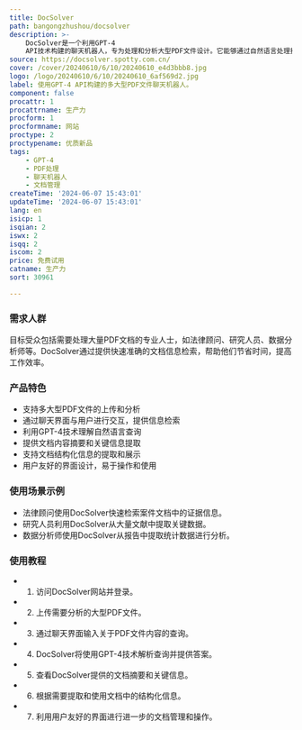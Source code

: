 ```yaml
---
title: DocSolver
path: bangongzhushou/docsolver
description: >-
    DocSolver是一个利用GPT-4
    API技术构建的聊天机器人，专为处理和分析大型PDF文件设计。它能够通过自然语言处理技术，理解和回应用户关于PDF文件内容的查询，提供高效的信息检索和文档管理解决方案。
source: https://docsolver.spotty.com.cn/
cover: /cover/20240610/6/10/20240610_e4d3bbb8.jpg
logo: /logo/20240610/6/10/20240610_6af569d2.jpg
label: 使用GPT-4 API构建的多大型PDF文件聊天机器人。
component: false
procattr: 1
procattrname: 生产力
procform: 1
procformname: 网站
proctype: 2
proctypename: 优质新品
tags:
    - GPT-4
    - PDF处理
    - 聊天机器人
    - 文档管理
createTime: '2024-06-07 15:43:01'
updateTime: '2024-06-07 15:43:01'
lang: en
isicp: 1
isqian: 2
iswx: 2
isqq: 2
iscom: 2
price: 免费试用
catname: 生产力
sort: 30961

---
```




### 需求人群
目标受众包括需要处理大量PDF文档的专业人士，如法律顾问、研究人员、数据分析师等。DocSolver通过提供快速准确的文档信息检索，帮助他们节省时间，提高工作效率。

### 产品特色
* 支持多大型PDF文件的上传和分析
* 通过聊天界面与用户进行交互，提供信息检索
* 利用GPT-4技术理解自然语言查询
* 提供文档内容摘要和关键信息提取
* 支持文档结构化信息的提取和展示
* 用户友好的界面设计，易于操作和使用

### 使用场景示例
* 法律顾问使用DocSolver快速检索案件文档中的证据信息。
* 研究人员利用DocSolver从大量文献中提取关键数据。
* 数据分析师使用DocSolver从报告中提取统计数据进行分析。

### 使用教程
* 1. 访问DocSolver网站并登录。
* 2. 上传需要分析的大型PDF文件。
* 3. 通过聊天界面输入关于PDF文件内容的查询。
* 4. DocSolver将使用GPT-4技术解析查询并提供答案。
* 5. 查看DocSolver提供的文档摘要和关键信息。
* 6. 根据需要提取和使用文档中的结构化信息。
* 7. 利用用户友好的界面进行进一步的文档管理和操作。

  
